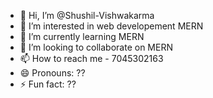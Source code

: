 - 👋 Hi, I’m @Shushil-Vishwakarma
- 👀 I’m interested in web developement MERN
- 🌱 I’m currently learning MERN
- 💞️ I’m looking to collaborate on MERN
- 📫 How to reach me - 7045302163
- 😄 Pronouns: ??
- ⚡ Fun fact: ??

<!---
Shushil-Vishwakarma/Shushil-Vishwakarma is a ✨ special ✨ repository because its `README.md` (this file) appears on your GitHub profile.
You can click the Preview link to take a look at your changes.
--->
